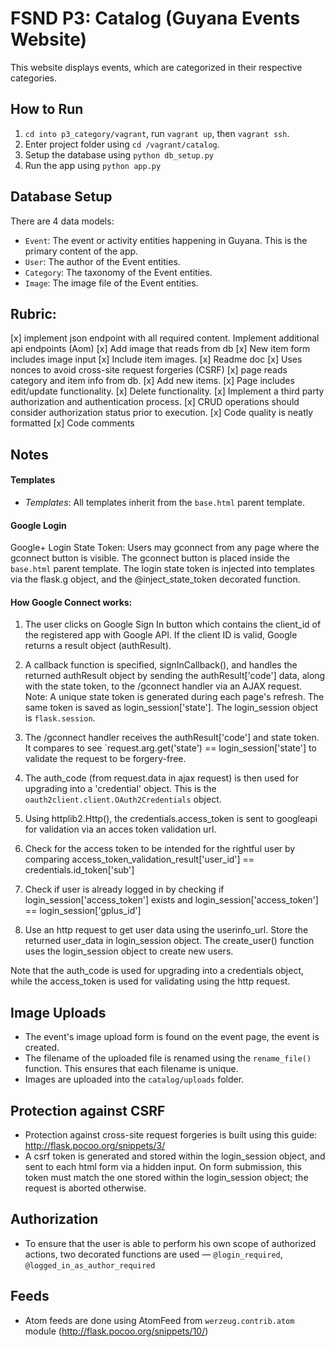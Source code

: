 # FSND P3: Catalog (Guyana Events Website)

This website displays events, which are categorized in their respective categories.

## How to Run

 1. `cd into p3_category/vagrant`, run `vagrant up`, then `vagrant ssh`.
 2. Enter project folder using `cd /vagrant/catalog`.
 3. Setup the database using `python db_setup.py`
 4. Run the app using `python app.py`


## Database Setup

There are 4 data models:
 - `Event`: The event or activity entities happening in Guyana. This is the primary content of the app.
 - `User`: The author of the Event entities.
 - `Category`: The taxonomy of the Event entities.
 - `Image`: The image file of the Event entities.

## Rubric:
[x] implement json endpoint with all required content. Implement additional api endpoints (Aom)
[x] Add image that reads from db
[x] New item form includes image input
[x] Include item images.
[x] Readme doc
[x] Uses nonces to avoid cross-site request forgeries (CSRF)
[x] page reads category and item info from db.
[x] Add new items.
[x] Page includes edit/update functionality.
[x] Delete functionality.
[x] Implement a third party authorization and authentication process.
[x] CRUD operations should consider authorization status prior to execution.
[x] Code quality is neatly formatted
[x] Code comments


## Notes

 #### Templates

 - *Templates*: All templates inherit from the `base.html` parent template.

 #### Google Login

 Google+ Login State Token: Users may gconnect from any page where the gconnect button is visible. The gconnect button is placed inside the `base.html` parent template. The login state token is injected into templates via the flask.g object, and the @inject_state_token decorated function.

 #### How Google Connect works:
 1. The user clicks on Google Sign In button which contains the client_id of the registered app with Google API. If the client ID is valid, Google returns a result object (authResult).

 2. A callback function is specified, signInCallback(), and handles the returned authResult object by sending the authResult['code'] data, along with the state token, to the /gconnect handler via an AJAX request. Note: A unique state token is generated during each page's refresh. The same token is saved as login_session['state']. The login_session object is `flask.session`.

 3. The /gconnect handler receives the authResult['code'] and state token. It compares to see `request.arg.get('state') == login_session['state'] to validate the request to be forgery-free.

 4. The auth_code (from request.data in ajax request) is then used for upgrading into a 'credential' object. This is the `oauth2client.client.OAuth2Credentials` object.

 5. Using httplib2.Http(), the credentials.access_token is sent to googleapi for validation via an acces token validation url.

 6. Check for the access token to be intended for the rightful user by comparing access_token_validation_result['user_id'] == credentials.id_token['sub']

 7. Check if user is already logged in by checking if login_session['access_token'] exists and login_session['access_token'] == login_session['gplus_id']

 8. Use an http request to get user data using the userinfo_url. Store the returned user_data in login_session object. The create_user() function uses the login_session object to create new users.

 Note that the auth_code is used for upgrading into a credentials object, while the access_token is used for validating using the http request.


## Image Uploads

 - The event's image upload form is found on the event page, the event is created.
 - The filename of the uploaded file is renamed using the `rename_file()` function. This ensures that each filename is unique.
 - Images are uploaded into the `catalog/uploads` folder.

## Protection against CSRF

 - Protection against cross-site request forgeries is built using this guide: http://flask.pocoo.org/snippets/3/
 - A csrf token is generated and stored within the login_session object, and sent to each html form via a hidden input. On form submission, this token must match the one stored within the login_session object; the request is aborted otherwise.


## Authorization

 - To ensure that the user is able to perform his own scope of authorized actions, two decorated functions are used — `@login_required`, `@logged_in_as_author_required`

## Feeds

 - Atom feeds are done using AtomFeed from `werzeug.contrib.atom` module (http://flask.pocoo.org/snippets/10/)
